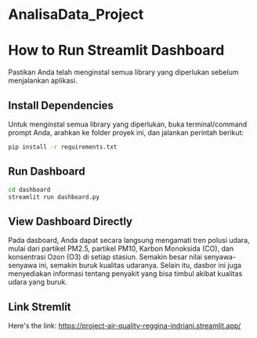 # AnalisaData_Project

# How to Run Streamlit Dashboard
Pastikan Anda telah menginstal semua library yang diperlukan sebelum menjalankan aplikasi.

## Install Dependencies

Untuk menginstal semua library yang diperlukan, buka terminal/command prompt Anda, arahkan ke folder proyek ini, dan jalankan perintah berikut:

```bash
pip install -r requirements.txt
```

## Run Dashboard
```bash
cd dashboard
streamlit run dashboard.py
```
## View Dashboard Directly
Pada dasboard, Anda dapat secara langsung mengamati tren polusi udara, mulai dari partikel PM2.5, partikel PM10, Karbon Monoksida (CO), dan konsentrasi Ozon (O3) di setiap stasiun. Semakin besar nilai senyawa-senyawa ini, semakin buruk kualitas udaranya. Selain itu, dasbor ini juga menyediakan informasi tentang penyakit yang bisa timbul akibat kualitas udara yang buruk.

## Link Stremlit
Here's the link: https://project-air-quality-reggina-indriani.streamlit.app/
